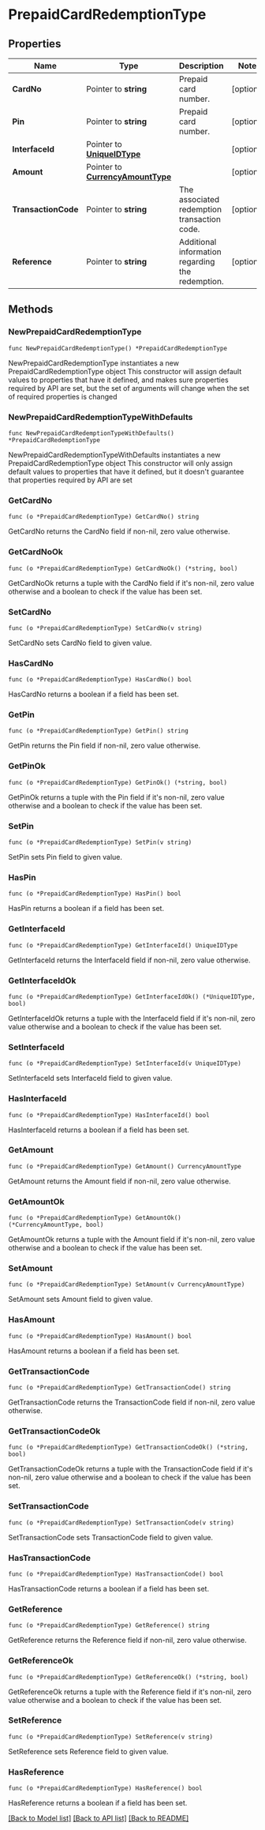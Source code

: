 # PrepaidCardRedemptionType

## Properties

Name | Type | Description | Notes
------------ | ------------- | ------------- | -------------
**CardNo** | Pointer to **string** | Prepaid card number. | [optional] 
**Pin** | Pointer to **string** | Prepaid card number. | [optional] 
**InterfaceId** | Pointer to [**UniqueIDType**](UniqueIDType.md) |  | [optional] 
**Amount** | Pointer to [**CurrencyAmountType**](CurrencyAmountType.md) |  | [optional] 
**TransactionCode** | Pointer to **string** | The associated redemption transaction code. | [optional] 
**Reference** | Pointer to **string** | Additional information regarding the redemption. | [optional] 

## Methods

### NewPrepaidCardRedemptionType

`func NewPrepaidCardRedemptionType() *PrepaidCardRedemptionType`

NewPrepaidCardRedemptionType instantiates a new PrepaidCardRedemptionType object
This constructor will assign default values to properties that have it defined,
and makes sure properties required by API are set, but the set of arguments
will change when the set of required properties is changed

### NewPrepaidCardRedemptionTypeWithDefaults

`func NewPrepaidCardRedemptionTypeWithDefaults() *PrepaidCardRedemptionType`

NewPrepaidCardRedemptionTypeWithDefaults instantiates a new PrepaidCardRedemptionType object
This constructor will only assign default values to properties that have it defined,
but it doesn't guarantee that properties required by API are set

### GetCardNo

`func (o *PrepaidCardRedemptionType) GetCardNo() string`

GetCardNo returns the CardNo field if non-nil, zero value otherwise.

### GetCardNoOk

`func (o *PrepaidCardRedemptionType) GetCardNoOk() (*string, bool)`

GetCardNoOk returns a tuple with the CardNo field if it's non-nil, zero value otherwise
and a boolean to check if the value has been set.

### SetCardNo

`func (o *PrepaidCardRedemptionType) SetCardNo(v string)`

SetCardNo sets CardNo field to given value.

### HasCardNo

`func (o *PrepaidCardRedemptionType) HasCardNo() bool`

HasCardNo returns a boolean if a field has been set.

### GetPin

`func (o *PrepaidCardRedemptionType) GetPin() string`

GetPin returns the Pin field if non-nil, zero value otherwise.

### GetPinOk

`func (o *PrepaidCardRedemptionType) GetPinOk() (*string, bool)`

GetPinOk returns a tuple with the Pin field if it's non-nil, zero value otherwise
and a boolean to check if the value has been set.

### SetPin

`func (o *PrepaidCardRedemptionType) SetPin(v string)`

SetPin sets Pin field to given value.

### HasPin

`func (o *PrepaidCardRedemptionType) HasPin() bool`

HasPin returns a boolean if a field has been set.

### GetInterfaceId

`func (o *PrepaidCardRedemptionType) GetInterfaceId() UniqueIDType`

GetInterfaceId returns the InterfaceId field if non-nil, zero value otherwise.

### GetInterfaceIdOk

`func (o *PrepaidCardRedemptionType) GetInterfaceIdOk() (*UniqueIDType, bool)`

GetInterfaceIdOk returns a tuple with the InterfaceId field if it's non-nil, zero value otherwise
and a boolean to check if the value has been set.

### SetInterfaceId

`func (o *PrepaidCardRedemptionType) SetInterfaceId(v UniqueIDType)`

SetInterfaceId sets InterfaceId field to given value.

### HasInterfaceId

`func (o *PrepaidCardRedemptionType) HasInterfaceId() bool`

HasInterfaceId returns a boolean if a field has been set.

### GetAmount

`func (o *PrepaidCardRedemptionType) GetAmount() CurrencyAmountType`

GetAmount returns the Amount field if non-nil, zero value otherwise.

### GetAmountOk

`func (o *PrepaidCardRedemptionType) GetAmountOk() (*CurrencyAmountType, bool)`

GetAmountOk returns a tuple with the Amount field if it's non-nil, zero value otherwise
and a boolean to check if the value has been set.

### SetAmount

`func (o *PrepaidCardRedemptionType) SetAmount(v CurrencyAmountType)`

SetAmount sets Amount field to given value.

### HasAmount

`func (o *PrepaidCardRedemptionType) HasAmount() bool`

HasAmount returns a boolean if a field has been set.

### GetTransactionCode

`func (o *PrepaidCardRedemptionType) GetTransactionCode() string`

GetTransactionCode returns the TransactionCode field if non-nil, zero value otherwise.

### GetTransactionCodeOk

`func (o *PrepaidCardRedemptionType) GetTransactionCodeOk() (*string, bool)`

GetTransactionCodeOk returns a tuple with the TransactionCode field if it's non-nil, zero value otherwise
and a boolean to check if the value has been set.

### SetTransactionCode

`func (o *PrepaidCardRedemptionType) SetTransactionCode(v string)`

SetTransactionCode sets TransactionCode field to given value.

### HasTransactionCode

`func (o *PrepaidCardRedemptionType) HasTransactionCode() bool`

HasTransactionCode returns a boolean if a field has been set.

### GetReference

`func (o *PrepaidCardRedemptionType) GetReference() string`

GetReference returns the Reference field if non-nil, zero value otherwise.

### GetReferenceOk

`func (o *PrepaidCardRedemptionType) GetReferenceOk() (*string, bool)`

GetReferenceOk returns a tuple with the Reference field if it's non-nil, zero value otherwise
and a boolean to check if the value has been set.

### SetReference

`func (o *PrepaidCardRedemptionType) SetReference(v string)`

SetReference sets Reference field to given value.

### HasReference

`func (o *PrepaidCardRedemptionType) HasReference() bool`

HasReference returns a boolean if a field has been set.


[[Back to Model list]](../README.md#documentation-for-models) [[Back to API list]](../README.md#documentation-for-api-endpoints) [[Back to README]](../README.md)


